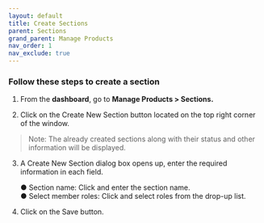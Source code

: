 ```yaml
---
layout: default
title: Create Sections
parent: Sections
grand_parent: Manage Products
nav_order: 1
nav_exclude: true
---
```


### Follow these steps to create a section

1. From the **dashboard**, go to **Manage Products > Sections.**

 

2. Click on the Create New Section button located on the top right corner of the window.

 
> Note: The already created sections along with their status and other information will be displayed. 
3.	A Create New Section dialog box opens up, enter the required information in each field.


    ● Section name: Click and enter the section name.<br>
    ● Select member roles: Click and select roles from the drop-up list. 
 
4. Click on the Save button. 

